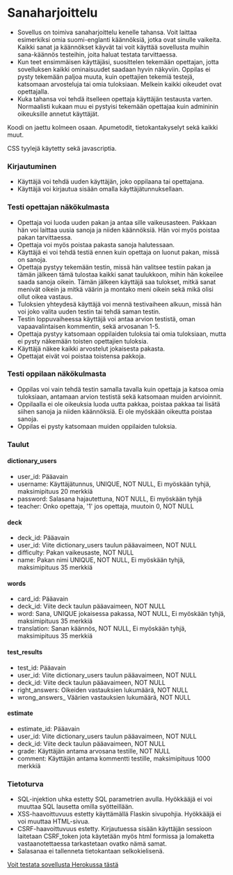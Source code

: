 # Sanaharjoittelu

- Sovellus on toimiva sanaharjoittelu kenelle tahansa. Voit laittaa esimerkiksi omia suomi-englanti käännöksiä, jotka ovat sinulle vaikeita. Kaikki sanat ja käännökset käyvät tai voit käyttää sovellusta muihin sana-käännös testeihin, joita haluat testata tarvittaessa.
- Kun teet ensimmäisen käyttäjäsi, suosittelen tekemään opettajan, jotta sovelluksen kaikki ominaisuudet saadaan hyvin näkyviin. Oppilas ei pysty tekemään paljoa muuta, kuin opettajien tekemiä testejä, katsomaan arvosteluja tai omia tuloksiaan. Melkein kaikki oikeudet ovat opettajalla.
- Kuka tahansa voi tehdä itselleen opettaja käyttäjän testausta varten. Normaalisti kukaan muu ei pystyisi tekemään opettajaa kuin admininin oikeuksille annetut käyttäjät.

Koodi on jaettu kolmeen osaan. Apumetodit, tietokantakyselyt sekä kaikki muut.

CSS tyylejä käytetty sekä javascriptia.


<h3> Kirjautuminen </h3>

- Käyttäjä voi tehdä uuden käyttäjän, joko oppilaana tai opettajana.
- Käyttäjä voi kirjautua sisään omalla käyttäjätunnuksellaan. 


<h3> Testi opettajan näkökulmasta </h3>

- Opettaja voi luoda uuden pakan ja antaa sille vaikeusasteen. Pakkaan hän voi laittaa uusia sanoja ja niiden käännöksiä. Hän voi myös poistaa pakan tarvittaessa.
- Opettaja voi myös poistaa pakasta sanoja halutessaan.
- Käyttäjä ei voi tehdä testiä ennen kuin opettaja on luonut pakan, missä on sanoja.
- Opettaja pystyy tekemään testin, missä hän valitsee testiin pakan ja tämän jälkeen tämä tulostaa kaikki sanat taulukkoon, mihin hän kokeilee saada sanoja oikein. Tämän jälkeen käyttäjä saa tulokset, mitkä sanat menivät oikein ja mitkä väärin ja montako meni oikein sekä mikä olisi ollut oikea vastaus.
- Tuloksien yhteydesä käyttäjä voi mennä testivaiheen alkuun, missä hän voi joko valita uuden testin tai tehdä saman testin.
- Testin loppuvaiheessa käyttäjä voi antaa arvion testistä, oman vapaavalintaisen kommentin, sekä arvosanan 1-5. 
- Opettaja pystyy katsomaan oppilaiden tuloksia tai omia tuloksiaan, mutta ei pysty näkemään toisten opettajien tuloksia. 
- Käyttäjä näkee kaikki arvostelut jokaisesta pakasta.
- Opettajat eivät voi poistaa toistensa pakkoja.


<h3> Testi oppilaan näkökulmasta </h3>

- Oppilas voi vain tehdä testin samalla tavalla kuin opettaja ja katsoa omia tuloksiaan, antamaan arvion testistä sekä katsomaan muiden arvioinnit.
- Oppilaalla ei ole oikeuksia luoda uutta pakkaa, poistaa pakkaa tai lisätä siihen sanoja ja niiden käännöksiä. Ei ole myöskään oikeutta poistaa sanoja.
- Oppilas ei pysty katsomaan muiden oppilaiden tuloksia.


<h3> Taulut </h3>

<h4> dictionary_users </h4>
<ul>
  <li>user_id: Pääavain</li>
  <li>username: Käyttäjätunnus, UNIQUE, NOT NULL, Ei myöskään tyhjä, maksimipituus 20 merkkiä</li>
  <li>password: Salasana hajautettuna, NOT NULL, Ei myöskään tyhjä</li>
  <li>teacher: Onko opettaja, '1' jos opettaja, muutoin 0, NOT NULL</li>
</ul>

<h4> deck </h4>
<ul>
  <li>deck_id: Pääavain</li>
  <li>user_id: Viite dictionary_users taulun pääavaimeen, NOT NULL</li>
  <li>difficulty: Pakan vaikeusaste, NOT NULL</li>
  <li>name: Pakan nimi UNIQUE, NOT NULL, Ei myöskään tyhjä, maksimipituus 35 merkkiä</li>
</ul>

<h4> words </h4>
<ul>
  <li>card_id: Pääavain</li>
  <li>deck_id: Viite deck taulun pääavaimeen, NOT NULL</li>
  <li>word: Sana, UNIQUE jokaisessa pakassa, NOT NULL, Ei myöskään tyhjä, maksimipituus 35 merkkiä</li>
  <li>translation: Sanan käännös, NOT NULL, Ei myöskään tyhjä, maksimipituus 35 merkkiä</li>
</ul>

<h4> test_results </h4>
<ul>
  <li>test_id: Pääavain</li>
  <li>user_id: Viite dictionary_users taulun pääavaimeen, NOT NULL</li>
  <li>deck_id: Viite deck taulun pääavaimeen, NOT NULL</li>
  <li>right_answers: Oikeiden vastauksien lukumäärä, NOT NULL</li>
  <li>wrong_answers_ Väärien vastauksien lukumäärä, NOT NULL</li>
</ul>

<h4> estimate </h4>
<ul>
  <li>estimate_id: Pääavain</li>
  <li>user_id: Viite dictionary_users taulun pääavaimeen, NOT NULL</li>
  <li>deck_id: Viite deck taulun pääavaimeen, NOT NULL</li>
  <li>grade: Käyttäjän antama arvosana testille, NOT NULL </li>
  <li>comment: Käyttäjän antama kommentti testille, maksimipituus 1000 merkkiä</li>
</ul>


<h3> Tietoturva </h3>

- SQL-injektion uhka estetty SQL parametrien avulla. Hyökkääjä ei voi muuttaa SQL lausetta omilla syötteillään.
- XSS-haavoittuvuus estetty käyttämällä Flaskin sivupohjia. Hyökkääjä ei voi muuttaa HTML-sivua.
- CSRF-haavoittuvuus estetty. Kirjautuessa sisään käyttäjän sessioon laitetaan CSRF_token jota käytetään myös html formissa ja lomaketta vastaanotettaessa tarkastetaan ovatko nämä samat.
- Salasanaa ei tallenneta tietokantaan selkokielisenä.

[Voit testata sovellusta Herokussa tästä](https://sanaharjoittelu.herokuapp.com/) <br />

